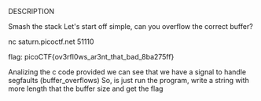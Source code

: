 DESCRIPTION

Smash the stack
Let's start off simple, can you overflow the correct buffer?

nc saturn.picoctf.net 51110



flag: picoCTF{ov3rfl0ws_ar3nt_that_bad_8ba275ff}

Analizing the c code provided we can see that we have a signal to handle segfaults (buffer_overflows)
So, is just run the program, write a string with more length that the buffer size and get the flag
